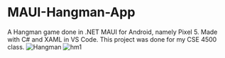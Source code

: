 # MAUI-Hangman-App
 A Hangman game done in .NET MAUI for Android, namely Pixel 5. Made with C# and XAML in VS Code. 
 This project was done for my CSE 4500 class.
![Hangman](https://github.com/jgromo/MAUI-Hangman-App/assets/54650393/44651149-8c49-46f3-9bf9-237405b23e36)
![hm1](https://github.com/jgromo/MAUI-Hangman-App/assets/54650393/c0cbdf0e-d47b-4926-b34d-f5a0148f9352)
